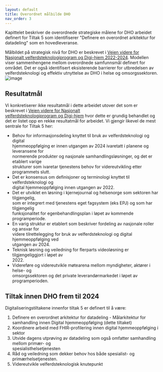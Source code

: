```yaml
---
layout: default
title: Overordnet målbilde DHO
nav_order: 3
---
```


Kapittelet beskriver de overordnede strategiske målene for DHO arbeidet definert for Tiltak 5 som identifiserer "Definere en overordnet arkitektur for datadeling" som en hovedleveranse.

Målbildet på strategisk nivå for DHO er beskrevet i [Veien videre for Nasjonalt velferdsteknologiprogram og Digi-hjem 2022-2024](https://sh.ehelse.no/dihj/_layouts/15/WopiFrame.aspx?sourcedoc={ef7e38d0-ed5d-4983-9c3c-a73ed4a21b23}). Modellen viser sammenhengene mellom overordnede samfunnsmål definert for området. Det er også identifisert eksisterende barrierer for utbredelsen av velferdsteknologi og effektiv utnyttelse av DHO i helse og omsorgssektoren. 
![image](https://user-images.githubusercontent.com/6229665/198982995-9deae3a8-bb01-4acc-abff-12751f471475.png)

## Resultatmål
Vi konkretiserer ikke resultatmål i dette arbeidet utover det som er beskrevet i [Veien videre for Nasjonalt   
velferdsteknologiprogram og Digi-hjem](https://sh.ehelse.no/dihj/_layouts/15/WopiFrame.aspx?sourcedoc={ef7e38d0-ed5d-4983-9c3c-a73ed4a21b23}) hvor dette er grundig behandlet og det er listet opp en rekke resultatmål for arbeidet. Vi gjengir likevel de mest sentrale for Tiltak 5 her:

*   Behov for informasjonsdeling knyttet til bruk av velferdsteknologi og digital   
    hjemmeoppfølging er innen utgangen av 2024 ivaretatt i planene og leveransene for   
    normerende produkter og nasjonale samhandlingsløsninger, og det er etablert varige   
    strukturer som ivaretar tjenestens behov for videreutvikling etter programmets slutt.
*   Det er konsensus om definisjoner og terminologi knyttet til velferdsteknologi og   
    digital hjemmeoppfølging innen utgangen av 2022.
*   Det er utviklet en løsning i kjernejournal og helsenorge som sektoren har tilgjengelig,   
    som er integrert med tjenestens eget fagsystem (eks EPJ) og som har tilgjengelig   
    funksjonalitet for egenbehandlingsplan i løpet av kommende programperiode.
*   En varig struktur er etablert som beskriver fordeling av nasjonale roller og ansvar for   
    videre tilrettelegging for bruk av velferdsteknologi og digital hjemmeoppfølging ved   
    utgangen av 2024.
*   Teknisk løsning og veiledning for flerparts videoløsning er tilgjengeliggjort i løpet av   
    2022.
*   Videreføre og videreutvikle møtearena mellom myndigheter, aktører i helse- og   
    omsorgssektoren og det private leverandørmarkedet i løpet av programperioden.

## Tiltak innen DHO frem til 2024
Digitaliseringstiltakene innenfor tiltak 5 er definert til å være:

1.  Definere en overordnet arkitektur for datadeling - Målarkitektur for samhandling innen Digital hjemmeoppfølging (dette tiltaket)
2.  Koordinere arbeid med FHIR-profilering innen digital hjemmeoppfølging i sektor
3.  Utvide dagens utprøving av datadeling som også omfatter samhandling mellom primær- og   
    spesialisthelsetjenesten
4.  Råd og veiledning som dekker behov hos både spesialist- og primærhelsetjenesten.
5.  Videreutvikle velferdsteknologisk knutepunkt
